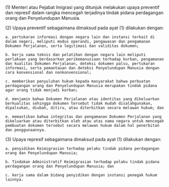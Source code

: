 (1) Menteri atau Pejabat Imigrasi yang ditunjuk melakukan upaya preventif dan represif dalam rangka mencegah terjadinya tindak pidana perdagangan orang dan Penyelundupan Manusia.

(2) Upaya preventif sebagaimana dimaksud pada ayat (1) dilakukan dengan:

    a. pertukaran informasi dengan negara lain dan instansi terkait di dalam negeri, meliputi modus operandi, pengawasan dan pengamanan Dokumen Perjalanan, serta legitimasi dan validitas dokumen;
    
    b. kerja sama teknis dan pelatihan dengan negara lain meliputi perlakuan yang berdasarkan perikemanusiaan terhadap korban, pengamanan dan kualitas Dokumen Perjalanan, deteksi dokumen palsu, pertukaran informasi, serta pemantauan dan deteksi Penyelundupan Manusia dengan cara konvensional dan nonkonvensional;

    c. memberikan penyuluhan hukum kepada masyarakat bahwa perbuatan perdagangan orang dan Penyelundupan Manusia merupakan tindak pidana agar orang tidak menjadi korban;

    d. menjamin bahwa Dokumen Perjalanan atau identitas yang dikeluarkan berkualitas sehingga dokumen tersebut tidak mudah disalahgunakan, dipalsukan, diubah, ditiru, atau diterbitkan secara melawan hukum; dan 
    
    e. memastikan bahwa integritas dan pengamanan Dokumen Perjalanan yang dikeluarkan atau diterbitkan oleh atau atas nama negara untuk mencegah pembuatan dokumen tersebut secara melawan hukum dalam hal penerbitan dan penggunaannya.

(3) Upaya represif sebagaimana dimaksud pada ayat (1) dilakukan dengan:

    a. penyidikan Keimigrasian terhadap pelaku tindak pidana perdagangan orang dan Penyelundupan Manusia;

    b. Tindakan Administratif Keimigrasian terhadap pelaku tindak pidana perdagangan orang dan Penyelundupan Manusia; dan

    c. kerja sama dalam bidang penyidikan dengan instansi penegak hukum lainnya.